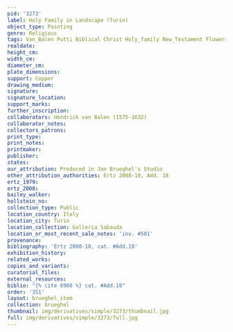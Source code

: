 ```yaml
---
pid: '3273'
label: Holy Family in Landscape (Turin)
object_type: Painting
genre: Religious
tags: Van_Balen Putti Biblical Christ Holy_family New_Testament Flowers
realdate: 
height_cm: 
width_cm: 
diameter_cm: 
plate_dimensions: 
support: Copper
drawing_medium: 
signature: 
signature_location: 
support_marks: 
further_inscription: 
collaborators: Hendrick van Balen (1575-1632)
collaborator_notes: 
collectors_patrons: 
print_type: 
print_notes: 
printmaker: 
publisher: 
states: 
our_attribution: Produced in Jan Brueghel's Studio
other_attribution_authorities: Ertz 2008-10, Add. 18
ertz_1979: 
ertz_2008: 
bailey_walker: 
hollstein_no: 
collection_type: Public
location_country: Italy
location_city: Turin
location_collection: Galleria Sabauda
location_or_most_recent_sale_notes: 'inv. #581'
provenance: 
bibliography: 'Ertz 2008-10, cat. #Add.18'
exhibition_history: 
related_works: 
copies_and_variants: 
curatorial_files: 
external_resources: 
biblio: "{% cite 8900 %} cat. #Add.18"
order: '351'
layout: brueghel_item
collection: brueghel
thumbnail: img/derivatives/simple/3273/thumbnail.jpg
full: img/derivatives/simple/3273/full.jpg
---
```

